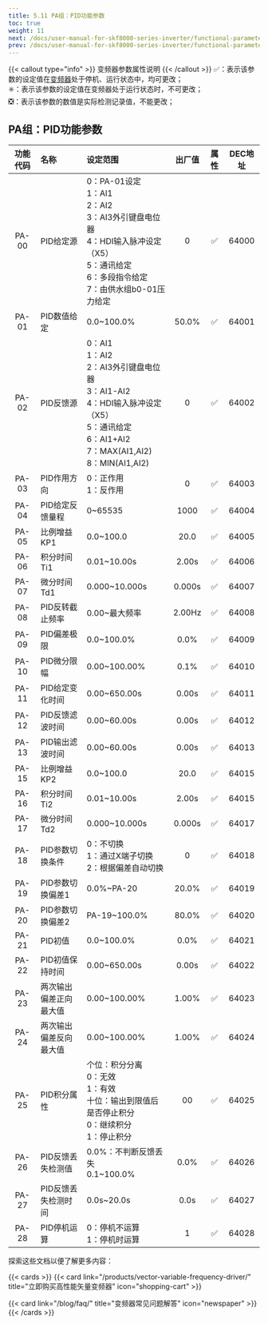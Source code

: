 ```yaml
---
title: 5.11 PA组：PID功能参数
toc: true
weight: 11
next: /docs/user-manual-for-skf8000-series-inverter/functional-parameter-table/pulse-frequency-and-counting/
prev: /docs/user-manual-for-skf8000-series-inverter/functional-parameter-table/malfunction-and-protection/
---
```

{{< callout type="info" >}}
  变频器参数属性说明
{{< /callout >}}
✅：表示该参数的设定值在[变频器](/products/vector-variable-frequency-driver/)处于停机、运行状态中，均可更改；  
✳️：表示该参数的设定值在变频器处于运行状态时，不可更改；  
❎：表示该参数的数值是实际检测记录值，不能更改；


## PA组：PID功能参数

|  功能代码|    名称  | 设定范围 | 出厂值 |属性 | DEC地址 |
| :----: |    :----   | :----   | :----:   | :----:   | :----:   |
|  PA-00|    PID给定源  | 0：PA-01设定</br>1：AI1 </br>2：AI2</br>3：AI3外引键盘电位器</br>4：HDI输入脉冲设定（X5）</br>5：通讯给定</br>6：多段指令给定</br>7：由供水组b0-01压力给定|0 | ✅ | 64000 |
|  PA-01|    PID数值给定  | 0.0~100.0% |50.0% | ✅ | 64001 |
|  PA-02|    PID反馈源  | 0：AI1</br>1：AI2 </br>2：AI3外引键盘电位器</br>3：AI1-AI2</br>4：HDI输入脉冲设定（X5）</br>5：通讯给定</br>6：AI1+AI2</br>7：MAX(AI1,AI2)</br>8：MIN(AI1,AI2) | 0 | ✅ | 64002 |
|  PA-03|    PID作用方向  | 0：正作用</br>1：反作用 |0 | ✅ | 64003 |
|  PA-04|    PID给定反馈量程  | 0~65535 |1000 | ✅ | 64004 |
|  PA-05|    比例增益KP1  | 0.0~100.0 |20.0 | ✅ | 64005 |
|  PA-06|    积分时间Ti1  | 0.01~10.00s |2.00s | ✅ | 64006 |
|  PA-07|    微分时间Td1  | 0.000~10.000s |0.000s | ✅ | 64007 |
|  PA-08|    PID反转截止频率  |0.00~最大频率 |2.00Hz | ✅ | 64008 |
|  PA-09|    PID偏差极限  | 0.0~100.0% |0.0% | ✅ | 64009 |
|  PA-10|    PID微分限幅  | 0.00~100.00% |0.1% | ✅ | 64010 |
|  PA-11|    PID给定变化时间  | 0.00~650.00s |0.00s | ✅ | 64011 |
|  PA-12|    PID反馈滤波时间  | 0.00~60.00s |0.00s | ✅ | 64012 |
|  PA-13|    PID输出滤波时间  | 0.00~60.00s |0.00s | ✅ | 64013 |
|  PA-15|    比例增益KP2  | 0.0~100.0 |20.0 | ✅ | 64015 |
|  PA-16|    积分时间Ti2  | 0.01~10.00s |2.00s | ✅ | 64015 |
|  PA-17|    微分时间Td2  | 0.000~10.000s |0.000s | ✅ | 64017 |
|  PA-18|    PID参数切换条件  | 0：不切换</br>1：通过X端子切换</br>2：根据偏差自动切换 |0 | ✅ | 64018 |
|  PA-19|    PID参数切换偏差1  | 0.0%~PA-20 |20.0% | ✅ | 64019 |
|  PA-20|    PID参数切换偏差2  | PA-19~100.0% |80.0% | ✅ | 64020 |
|  PA-21|    PID初值  | 0.0~100.0% |0.0% | ✅ | 64021 |
|  PA-22|    PID初值保持时间  | 0.00~650.00s |0.00s | ✅ | 64022 |
|  PA-23|    两次输出偏差正向最大值  | 0.00~100.00% |1.00% | ✅ | 64023 |
|  PA-24|    两次输出偏差反向最大值  | 0.00~100.00% |1.00% | ✅ | 64024 |
|  PA-25|    PID积分属性 | 个位：积分分离</br>0：无效</br>1：有效</br>十位：输出到限值后是否停止积分</br>0：继续积分</br>1：停止积分 |00 | ✅ | 64025 |
|  PA-26|    PID反馈丢失检测值  | 0.0%：不判断反馈丢失</br>0.1~100.0% |0.0% | ✅ | 64026 |
|  PA-27|    PID反馈丢失检测时间  | 0.0s~20.0s |0.0s | ✅ | 64027 |
|  PA-28|    PID停机运算  | 0：停机不运算</br>1：停机时运算 |1 | ✅ | 64028 |



探索这些文档以便了解更多内容：

{{< cards >}}
  {{< card link="/products/vector-variable-frequency-driver/" title="立即购买高性能矢量变频器" icon="shopping-cart" >}}

  {{< card link="/blog/faq/" title="变频器常见问题解答" icon="newspaper" >}}
{{< /cards >}}	
